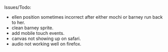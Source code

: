 Issues/Todo:
- ellen position sometimes incorrect after either mochi or barney run back to her.
- clean barney sprite.
- add mobile touch events.
- canvas not showing up on safari.
- audio not working well on firefox.